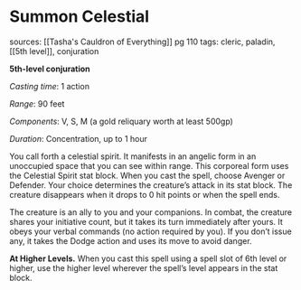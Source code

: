 # Summon Celestial
sources: [[Tasha's Cauldron of Everything]] pg 110
tags: cleric, paladin, [[5th level]], conjuration

**5th-level conjuration**

*Casting time*: 1 action

*Range*: 90 feet

*Components*: V, S, M (a gold reliquary worth at least 500gp)

*Duration*: Concentration, up to 1 hour

You call forth a celestial spirit. It manifests in an angelic form in an unoccupied space that you can see within range. This corporeal form uses the Celestial Spirit stat block. When you cast the spell, choose Avenger or Defender. Your choice determines the creature’s attack in its stat block. The creature disappears when it drops to 0 hit points or when the spell ends.

The creature is an ally to you and your companions. In combat, the creature shares your initiative count, but it takes its turn immediately after yours. It obeys your verbal commands (no action required by you). If you don’t issue any, it takes the Dodge action and uses its move to avoid danger.

**At Higher Levels.** When you cast this spell using a spell slot of 6th level or higher, use the higher level wherever the spell’s level appears in the stat block.
